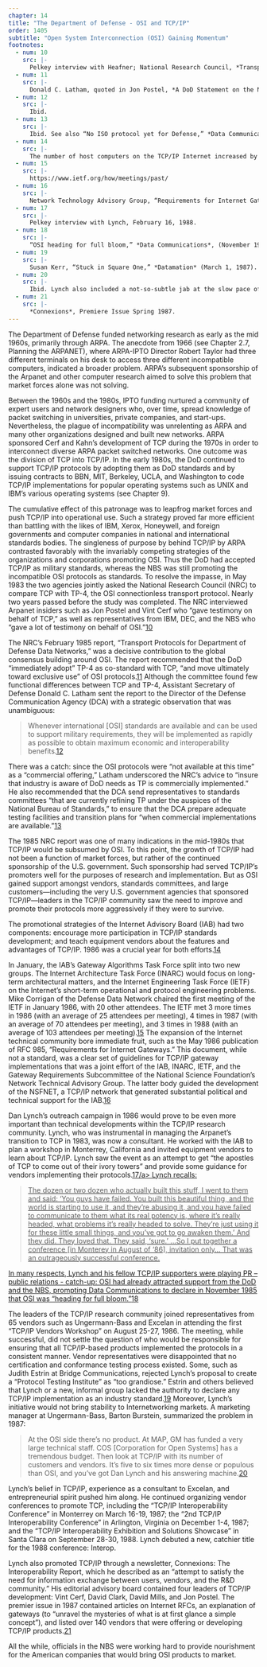 ```yaml
---
chapter: 14
title: "The Department of Defense - OSI and TCP/IP"
order: 1405
subtitle: "Open System Interconnection (OSI) Gaining Momentum"
footnotes:
  - num: 10
    src: |-
      Pelkey interview with Heafner; National Research Council, *Transport Protocols for Department of Defense Data Networks* (Washington, DC: National Academy Press, 1985).
  - num: 11
    src: |-
      Donald C. Latham, quoted in Jon Postel, *A DoD Statement on the NRC Report,* May 1985, RFC 945.
  - num: 12
    src: |-
      Ibid.
  - num: 13
    src: |-
      Ibid. See also “No ISO protocol yet for Defense,” *Data Communications*, (April 1985), 15.
  - num: 14
    src: |-
      The number of host computers on the TCP/IP Internet increased by more than two orders of magnitude in the mid-1980s: from 235 hosts in May 1982, to 1,961 hosts in October 1985, to 56,000 hosts in October 1988.
  - num: 15
    src: |-
      https://www.ietf.org/how/meetings/past/
  - num: 16
    src: |-
      Network Technology Advisory Group, “Requirements for Internet Gateways – Draft,” *RFC 985*, http://www.ietf.org/rfc/rfc985.txt.
  - num: 17
    src: |-
      Pelkey interview with Lynch, February 16, 1988.
  - num: 18
    src: |-
      “OSI heading for full bloom,” *Data Communications*, (November 1985), 16.
  - num: 19
    src: |-
      Susan Kerr, “Stuck in Square One,” *Datamation* (March 1, 1987). And Paulina Borsook, “TCP/IP and interoperability: Separating myth from reality,” *Data Communications* (August 1987), p. 60-61.
  - num: 20
    src: |-
      Ibid. Lynch also included a not-so-subtle jab at the slow pace of OSI standards and product development: in contrast to the Corporation for Open Systems (COS) that NBS formed to promote OSI, Lynch dubbed his vendor alliance the Coalition for Working Systems (CWS) [emphasis added]. In the quote, the author changed ISO to OSI for clarity’s sake. 
  - num: 21
    src: |-
      *Connexions*, Premiere Issue Spring 1987.
---
```


The Department of Defense funded networking research as early as the mid 1960s, primarily through ARPA. The anecdote from 1966 (see Chapter 2.7, Planning the ARPANET), where ARPA-IPTO Director Robert Taylor had three different terminals on his desk to access three different incompatible computers, indicated a broader problem. ARPA’s subsequent sponsorship of the Arpanet and other computer research aimed to solve this problem that market forces alone was not solving.

Between the 1960s and the 1980s, IPTO funding nurtured a community of expert users and network designers who, over time, spread knowledge of packet switching in universities, private companies, and start-ups. Nevertheless, the plague of incompatibility was unrelenting as ARPA and many other organizations designed and built new networks. ARPA sponsored Cerf and Kahn’s development of TCP during the 1970s in order to interconnect diverse ARPA packet switched networks. One outcome was the division of TCP into TCP/IP. In the early 1980s, the DoD continued to support TCP/IP protocols by adopting them as DoD standards and by issuing contracts to BBN, MIT, Berkeley, UCLA, and Washington to code TCP/IP implementations for popular operating systems such as UNIX and IBM’s various operating systems (see Chapter 9).

The cumulative effect of this patronage was to leapfrog market forces and push TCP/IP into operational use. Such a strategy proved far more efficient than battling with the likes of IBM, Xerox, Honeywell, and foreign governments and computer companies in national and international standards bodies. The singleness of purpose by behind TCP/IP by ARPA contrasted favorably with the invariably competing strategies of the organizations and corporations promoting OSI. Thus the DoD had accepted TCP/IP as military standards, whereas the NBS was still promoting the incompatible OSI protocols as standards. To resolve the impasse, in May 1983 the two agencies jointly asked the National Research Council (NRC) to compare TCP with TP-4, the OSI connectionless transport protocol. Nearly two years passed before the study was completed. The NRC interviewed Arpanet insiders such as Jon Postel and Vint Cerf who “gave testimony on behalf of TCP,” as well as representatives from IBM, DEC, and the NBS who “gave a lot of testimony on behalf of OSI.”<a name="fnloc10" href="#fn10">10</a>

The NRC’s February 1985 report, “Transport Protocols for Department of Defense Data Networks,” was a decisive contribution to the global consensus building around OSI. The report recommended that the DoD “immediately adopt” TP-4 as co-standard with TCP, “and move ultimately toward exclusive use” of OSI protocols.<a name="fnloc11" href="#fn11">11</a>  Although the committee found few functional differences between TCP and TP-4, Assistant Secretary of Defense Donald C. Latham sent the report to the Director of the Defense Communication Agency (DCA) with a strategic observation that was unambiguous:

>Whenever international [OSI] standards are available and can be used to support military requirements, they will be implemented as rapidly as possible to obtain maximum economic and interoperability benefits.<a name="fnloc12" href="#fn12">12</a>

There was a catch: since the OSI protocols were “not available at this time” as a “commercial offering,” Latham underscored the NRC’s advice to “insure that industry is aware of DoD needs as TP is commercially implemented.” He also recommended that the DCA send representatives to standards committees “that are currently refining TP under the auspices of the National Bureau of Standards,” to ensure that the DCA prepare adequate testing facilities and transition plans for “when commercial implementations are available.”<a name="fnloc13" href="#fn13">13</a>

The 1985 NRC report was one of many indications in the mid-1980s that TCP/IP would be subsumed by OSI. To this point, the growth of TCP/IP had not been a function of market forces, but rather of the continued sponsorship of the U.S. government. Such sponsorship had served TCP/IP’s promoters well for the purposes of research and implementation. But as OSI gained support amongst vendors, standards committees, and large customers—including the very U.S. government agencies that sponsored TCP/IP—leaders in the TCP/IP community saw the need to improve and promote their protocols more aggressively if they were to survive.

The promotional strategies of the Internet Advisory Board (IAB) had two components: encourage more participation in TCP/IP standards development; and teach equipment vendors about the features and advantages of TCP/IP. 1986 was a crucial year for both efforts.<a name="fnloc14" href="#fn14">14</a>

In January, the IAB’s Gateway Algorithms Task Force split into two new groups. The Internet Architecture Task Force (INARC) would focus on long-term architectural matters, and the Internet Engineering Task Force (IETF) on the Internet’s short-term operational and protocol engineering problems. Mike Corrigan of the Defense Data Network chaired the first meeting of the IETF in January 1986, with 20 other attendees. The IETF met 3 more times in 1986 (with an average of 25 attendees per meeting), 4 times in 1987 (with an average of 70 attendees per meeting), and 3 times in 1988 (with an average of 103 attendees per meeting).<a name="fnloc15" href="#fn15">15</a>  The expansion of the Internet technical community bore immediate fruit, such as the May 1986 publication of RFC 985, “Requirements for Internet Gateways.” This document, while not a standard, was a clear set of guidelines for TCP/IP gateway implementations that was a joint effort of the IAB, INARC, IETF, and the Gateway Requirements Subcommittee of the National Science Foundation’s Network Technical Advisory Group. The latter body guided the development of the NSFNET, a TCP/IP network that generated substantial political and technical support for the IAB.<a name="fnloc16" href="#fn16">16</a>

Dan Lynch’s outreach campaign in 1986 would prove to be even more important than technical developments within the TCP/IP research community. Lynch, who was instrumental in managing the Arpanet’s transition to TCP in 1983, was now a consultant. He worked with the IAB to plan a workshop in Monterrey, California and invited equipment vendors to learn about TCP/IP. Lynch saw the event as an attempt to get “the apostles of TCP to come out of their ivory towers” and provide some guidance for vendors implementing their protocols.<a name="fnloc17" href="#fn17">17/a> Lynch recalls:

>The dozen or two dozen who actually built this stuff, I went to them and said: ‘You guys have failed. You built this beautiful thing, and the world is starting to use it, and they’re abusing it, and you have failed to communicate to them what its real potency is, where it’s really headed, what problems it’s really headed to solve. They’re just using it for these little small things, and you’ve got to go awaken them.’ And they did. They loved that. They said, ‘sure.’ ...So I put together a conference [in Monterey in August of ‘86], invitation only… That was an outrageously successful conference.

In many respects, Lynch and his fellow TCP/IP supporters were playing PR – public relations - catch-up: OSI had already attracted support from the DoD and the NBS, prompting Data Communications to declare in November 1985 that OSI was “heading for full bloom.”<a name="fnloc18" href="#fn18">18</a>

The leaders of the TCP/IP research community joined representatives from 65 vendors such as Ungermann-Bass and Excelan in attending the first “TCP/IP Vendors Workshop” on August 25-27, 1986. The meeting, while successful, did not settle the question of who would be responsible for ensuring that all TCP/IP-based products implemented the protocols in a consistent manner. Vendor representatives were disappointed that no certification and conformance testing process existed. Some, such as Judith Estrin at Bridge Communications, rejected Lynch’s proposal to create a “Protocol Testing Institute” as “too grandiose.” Estrin and others believed that Lynch or a new, informal group lacked the authority to declare any TCP/IP implementation as an industry standard.<a name="fnloc19" href="#fn19">19</a>  Moreover, Lynch’s initiative would not bring stability to Internetworking markets. A marketing manager at Ungermann-Bass, Barton Burstein, summarized the problem in 1987:

>At the OSI side there’s no product. At MAP, GM has funded a very large technical staff. COS [Corporation for Open Systems] has a tremendous budget. Then look at TCP/IP with its number of customers and vendors. It’s five to six times more dense or populous than OSI, and you’ve got Dan Lynch and his answering machine.<a name="fnloc20" href="#fn20">20</a>

Lynch’s belief in TCP/IP, experience as a consultant to Excelan, and entrepreneurial spirit pushed him along. He continued organizing vendor conferences to promote TCP, including the “TCP/IP Interoperability Conference” in Monterrey on March 16-19, 1987; the “2nd TCP/IP Interoperability Conference” in Arlington, Virginia on December 1-4, 1987; and the “TCP/IP Interoperability Exhibition and Solutions Showcase” in Santa Clara on September 28-30, 1988. Lynch debuted a new, catchier title for the 1988 conference: Interop.

Lynch also promoted TCP/IP through a newsletter, Connexions: The Interoperability Report, which he described as an “attempt to satisfy the need for information exchange between users, vendors, and the R&D community.” His editorial advisory board contained four leaders of TCP/IP development: Vint Cerf, David Clark, David Mills, and Jon Postel. The premier issue in 1987 contained articles on Internet RFCs, an explanation of gateways (to “unravel the mysteries of what is at first glance a simple concept”), and listed over 140 vendors that were offering or developing TCP/IP products.<a name="fnloc21" href="#fn21">21</a>

All the while, officials in the NBS were working hard to provide nourishment for the American companies that would bring OSI products to market.

